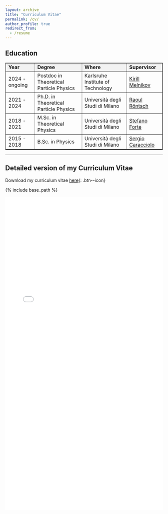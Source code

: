 ```yaml
---
layout: archive
title: "Curriculum Vitae"
permalink: /cv/
author_profile: true
redirect_from:
  - /resume
---
```



## Education
<!-- * Ph.D in Theoretical Particle Physics, Università degli Studi di Milano, 2024 (expected)
* M.Sc. in Theoretical Physics, Università degli Studi di Milano, 2021
* B.Sc. in Physics, Università degli Studi di Milano, 2018 -->

<table border="1">
  <tr style="background-color: #f2f2f2;">
    <td><b> Year </b></td>
    <td><b> Degree </b></td>
    <td><b> Where </b></td>
    <td><b> Supervisor </b></td>
  </tr>
  <tr>
    <td> 2024 - ongoing </td>
    <td> Postdoc in Theoretical Particle Physics  </td>
    <td> Karlsruhe Institute of Technology </td>
    <td> <a href="https://inspirehep.net/authors/997847?ui-citation-summary=true"> Kirill Melnikov </a> </td>
  </tr>
  <tr>
    <td> 2021 - 2024 </td>
    <td> Ph.D. in Theoretical Particle Physics  </td>
    <td> Università degli Studi di Milano </td>
    <td> <a href="https://inspirehep.net/authors/1056069?ui-citation-summary=true"> Raoul Röntsch </a> </td>
  </tr>
  <tr>
    <td> 2018 - 2021 </td>
    <td> M.Sc. in Theoretical Physics  </td>
    <td> Università degli Studi di Milano </td>
    <td> <a href="https://inspirehep.net/authors/1009661?ui-citation-summary=true"> Stefano Forte </a> </td>
  </tr>
  <tr>
    <td> 2015 - 2018 </td>
    <td> B.Sc. in Physics  </td>
    <td> Università degli Studi di Milano </td>
    <td> <a href="https://inspirehep.net/authors/1014542?ui-citation-summary=true"> Sergio Caracciolo </a> </td>
  </tr>
</table>

---

## Detailed version of my Curriculum Vitae 

Download my curriculum vitae
<a href="../files/Curriculum_Vitae.pdf" download> here</a>{: .btn--icon}

{% include base_path %}
<iframe src="../files/Curriculum_Vitae.pdf" style="width:100%; height:1000px;" frameborder="0"></iframe> <!-- pdf viewer -->


<!--
Education
======
* Ph.D in Theoretical Particle Physics, Università degli Studi di Milano, 2024 (expected)
* M.Sc. in Theoretical Physics, Università degli Studi di Milano, 2021
* B.Sc. in Physics, Università degli Studi di Milano, 2018


Work experience
======
* Spring 2024: Academic Pages Collaborator
  * Github University
  * Duties includes: Updates and improvements to template
  * Supervisor: The Users

* Fall 2015: Research Assistant
  * Github University
  * Duties included: Merging pull requests
  * Supervisor: Professor Hub

* Summer 2015: Research Assistant
  * Github University
  * Duties included: Tagging issues
  * Supervisor: Professor Git

  

Skills
======
* Skill 1
* Skill 2
  * Sub-skill 2.1
  * Sub-skill 2.2
  * Sub-skill 2.3
* Skill 3


Publications
======
  <ul>{% for post in site.publications reversed %}
    {% include archive-single-cv.html %}
  {% endfor %}</ul>
  
Talks
======
  <ul>{% for post in site.talks reversed %}
    {% include archive-single-talk-cv.html  %}
  {% endfor %}</ul>
  
Teaching
======
  <ul>{% for post in site.teaching reversed %}
    {% include archive-single-cv.html %}
  {% endfor %}</ul>
  
 
Service and leadership
======
* Currently signed in to 43 different slack teams
-->
